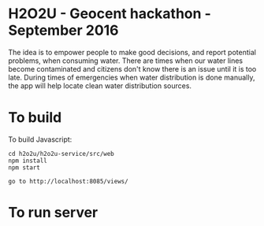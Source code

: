 # H2O2U - Geocent hackathon - September 2016
The idea is to empower people to make good decisions, and report potential problems,
 when consuming water. There are times when our water lines become contaminated and citizens don't know there is an issue until it is too late. During times of emergencies when water distribution is done manually, the app will help locate clean water distribution sources. 

# To build
To build Javascript:
```
cd h2o2u/h2o2u-service/src/web
npm install   
npm start

go to http://localhost:8085/views/
```

# To run server